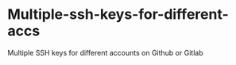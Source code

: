 # Multiple-ssh-keys-for-different-accs
Multiple SSH keys for different accounts on Github or Gitlab
